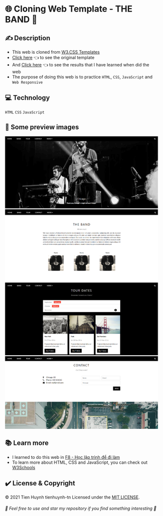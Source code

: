 # :globe_with_meridians: Cloning Web Template - THE BAND :drum:

## :writing_hand: Description
* This web is cloned from [W3.CSS Templates](https://www.w3schools.com/w3css/w3css_templates.asp)
* [Click here](https://www.w3schools.com/w3css/tryw3css_templates_band.htm) :point_left: to see the original template
* And [Click here](https://tienhuynh-tn.github.io/clone-w3s-template-band/) :point_left: to see the results that I have learned when did the web
* The purpose of doing this web is to practice `HTML`, `CSS`, `JavaScript` and `Web Responsive`

## :computer: Technology
`HTML` `CSS` `JavaScript`

## :camera_flash:	 Some preview images
![Header](./assets/img/demo/Header.png)
![The BAND](./assets/img/demo/TheBand.png)
![Tour Dates](./assets/img/demo/TourDates.png)
![Contact](./assets/img/demo/Contact.png)

## :books: Learn more
* I learned to do this web in [F8 - Học lập trình để đi làm](https://fullstack.edu.vn/)
* To learn more about HTML, CSS and JavaScript, you can check out [W3Schools](https://www.w3schools.com/)

## :heavy_check_mark:	 License & Copyright
&copy; 2021 Tien Huynh tienhuynh-tn Licensed under the [MIT LICENSE](https://github.com/tienhuynh-tn/clone-w3s-template-band/blob/master/LICENSE).

###### :love_you_gesture:	 Feel free to use and star my repository if you find something interesting :love_you_gesture:	
